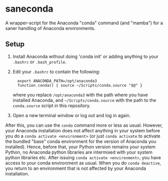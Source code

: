 # saneconda

A wrapper-script for the Anaconda "conda" command (and "mamba") for a saner handling of Anaconda environments.

## Setup

1. Install Anaconda without doing 'conda init' or adding anything to your `.bashrc` or `.bash_profile`.
2. Edit your `.bashrc` to contain the following:
   ```  
     export ANACONDA_PATH=/opt/anaconda3
     function conda() { source ~/Scripts/conda.source "$@" }
   ```
   where you replace `/opt/anaconda3` with the path where you have installed Anaconda, and 
   `~/Scripts/conda.source` with the path to the `conda.source` script in this repository.

 3. Open a new terminal window or log out and log in again.

After this, you can use the `conda` command more or less as usual. However, your Anaconda installation does not
affect anything in your system before you do a `conda activate <environment>` (or just `conda activate` to activate the bundled "base" conda environment for the version of Anaconda you installed). Hence, before that, your Python version remains
your system Python, no Anaconda python libraries are intermixed with your system python libraries etc. After issuing `conda activate <environment>`,
you have access to your conda environment as usual. When you do `conda deactive`, you return to an environment that is not affected by your Anaconda installation.
